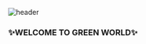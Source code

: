 ![header](https://capsule-render.vercel.app/api?type=transparent&color=RED&height=360&text=Yehee%27s+World&fontSize=70&fontAlign=50&fontAlignY=50&desc=&descSize=20&descAlign=50&descAlignY=60)


### ✨WELCOME TO GREEN WORLD✨

<!--
**greenmelonlee/greenmelonlee** is a ✨ _special_ ✨ repository because its `README.md` (this file) appears on your GitHub profile.

Here are some ideas to get you started:

- 🔭 I’m currently working on ...
- 🌱 I’m currently learning ...
- 👯 I’m looking to collaborate on ...
- 🤔 I’m looking for help with ...
- 💬 Ask me about ...
- 📫 How to reach me: [e-mail](eeheylee@gmail.com)
- 😄 Pronouns: ...
- ⚡ Fun fact: ...

--!>
